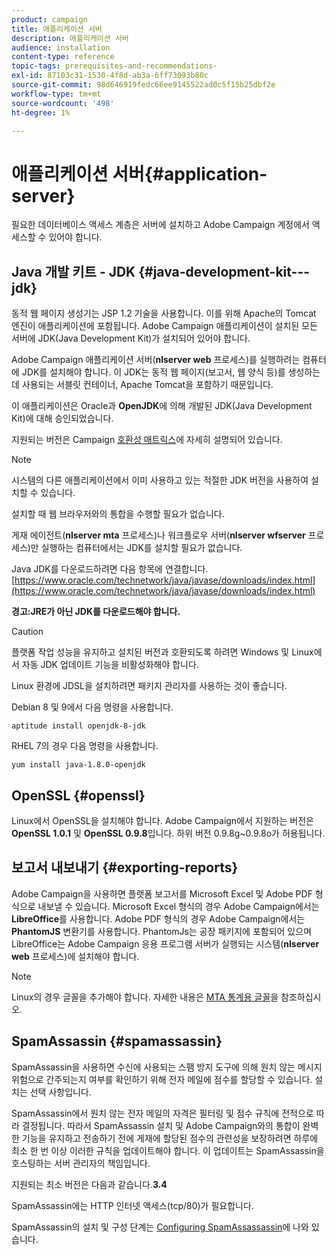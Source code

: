 ```yaml
---
product: campaign
title: 애플리케이션 서버
description: 애플리케이션 서버
audience: installation
content-type: reference
topic-tags: prerequisites-and-recommendations-
exl-id: 87103c31-1530-4f8d-ab3a-6ff73093b80c
source-git-commit: 98d646919fedc66ee9145522ad0c5f15b25dbf2e
workflow-type: tm+mt
source-wordcount: '498'
ht-degree: 1%

---
```


# 애플리케이션 서버{#application-server}

필요한 데이터베이스 액세스 계층은 서버에 설치하고 Adobe Campaign 계정에서 액세스할 수 있어야 합니다.

## Java 개발 키트 - JDK {#java-development-kit---jdk}

동적 웹 페이지 생성기는 JSP 1.2 기술을 사용합니다. 이를 위해 Apache의 Tomcat 엔진이 애플리케이션에 포함됩니다. Adobe Campaign 애플리케이션이 설치된 모든 서버에 JDK(Java Development Kit)가 설치되어 있어야 합니다.

Adobe Campaign 애플리케이션 서버(**nlserver web** 프로세스)를 실행하려는 컴퓨터에 JDK를 설치해야 합니다. 이 JDK는 동적 웹 페이지(보고서, 웹 양식 등)를 생성하는 데 사용되는 서블릿 컨테이너, Apache Tomcat을 포함하기 때문입니다.

이 애플리케이션은 Oracle과 **OpenJDK**&#x200B;에 의해 개발된 JDK(Java Development Kit)에 대해 승인되었습니다.

지원되는 버전은 Campaign [호환성 매트릭스](../../rn/using/compatibility-matrix.md)에 자세히 설명되어 있습니다.

>[!NOTE]
>
>시스템의 다른 애플리케이션에서 이미 사용하고 있는 적절한 JDK 버전을 사용하여 설치할 수 있습니다.
>  
>설치할 때 웹 브라우저와의 통합을 수행할 필요가 없습니다.
>
>게재 에이전트(**nlserver mta** 프로세스)나 워크플로우 서버(**nlserver wfserver** 프로세스)만 실행하는 컴퓨터에서는 JDK를 설치할 필요가 없습니다.

Java JDK를 다운로드하려면 다음 항목에 연결합니다.[https://www.oracle.com/technetwork/java/javase/downloads/index.html](https://www.oracle.com/technetwork/java/javase/downloads/index.html)

**경고:JRE가 아닌 JDK를 다운로드해야 합니다.**

>[!CAUTION]
>
>플랫폼 작업 성능을 유지하고 설치된 버전과 호환되도록 하려면 Windows 및 Linux에서 자동 JDK 업데이트 기능을 비활성화해야 합니다.

Linux 환경에 JDSL을 설치하려면 패키지 관리자를 사용하는 것이 좋습니다.

Debian 8 및 9에서 다음 명령을 사용합니다.

```
aptitude install openjdk-8-jdk
```

RHEL 7의 경우 다음 명령을 사용합니다.

```
yum install java-1.8.0-openjdk
```

## OpenSSL {#openssl}

Linux에서 OpenSSL을 설치해야 합니다. Adobe Campaign에서 지원하는 버전은 **OpenSSL 1.0.1** 및 **OpenSSL 0.9.8**&#x200B;입니다. 하위 버전 0.9.8g~0.9.8o가 허용됩니다.

## 보고서 내보내기 {#exporting-reports}

Adobe Campaign을 사용하면 플랫폼 보고서를 Microsoft Excel 및 Adobe PDF 형식으로 내보낼 수 있습니다. Microsoft Excel 형식의 경우 Adobe Campaign에서는 **LibreOffice**&#x200B;를 사용합니다. Adobe PDF 형식의 경우 Adobe Campaign에서는 **PhantomJS** 변환기를 사용합니다. PhantomJs는 공장 패키지에 포함되어 있으며 LibreOffice는 Adobe Campaign 응용 프로그램 서버가 실행되는 시스템(**nlserver web** 프로세스)에 설치해야 합니다.

>[!NOTE]
>
>Linux의 경우 글꼴을 추가해야 합니다. 자세한 내용은 [MTA 통계용 글꼴](../../installation/using/prerequisites-of-campaign-installation-in-linux.md#fonts-for-mta-statistics)을 참조하십시오.

## SpamAssassin {#spamassassin}

SpamAssassin을 사용하면 수신에 사용되는 스팸 방지 도구에 의해 원치 않는 메시지 위험으로 간주되는지 여부를 확인하기 위해 전자 메일에 점수를 할당할 수 있습니다. 설치는 선택 사항입니다.

SpamAssassin에서 원치 않는 전자 메일의 자격은 필터링 및 점수 규칙에 전적으로 따라 결정됩니다. 따라서 SpamAssassin 설치 및 Adobe Campaign와의 통합이 완벽한 기능을 유지하고 전송하기 전에 게재에 할당된 점수의 관련성을 보장하려면 하루에 최소 한 번 이상 이러한 규칙을 업데이트해야 합니다. 이 업데이트는 SpamAssassin을 호스팅하는 서버 관리자의 책임입니다.

지원되는 최소 버전은 다음과 같습니다.**3.4**

SpamAssassin에는 HTTP 인터넷 액세스(tcp/80)가 필요합니다.

SpamAssassin의 설치 및 구성 단계는 [Configuring SpamAssassassin](../../installation/using/configuring-spamassassin.md)에 나와 있습니다.
